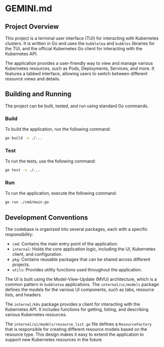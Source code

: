 # GEMINI.md

## Project Overview

This project is a terminal user interface (TUI) for interacting with Kubernetes clusters. It is written in Go and uses the `bubbletea` and `bubbles` libraries for the TUI, and the official Kubernetes Go client for interacting with the Kubernetes API.

The application provides a user-friendly way to view and manage various Kubernetes resources, such as Pods, Deployments, Services, and more. It features a tabbed interface, allowing users to switch between different resource views and details.

## Building and Running

The project can be built, tested, and run using standard Go commands.

### Build

To build the application, run the following command:

```sh
go build -v ./...
```

### Test

To run the tests, use the following command:

```sh
go test -v ./...
```

### Run

To run the application, execute the following command:

```sh
go run ./cmd/main.go
```

## Development Conventions

The codebase is organized into several packages, each with a specific responsibility:

-   `cmd`: Contains the main entry point of the application.
-   `internal`: Holds the core application logic, including the UI, Kubernetes client, and configuration.
-   `pkg`: Contains reusable packages that can be shared across different projects.
-   `utils`: Provides utility functions used throughout the application.

The UI is built using the Model-View-Update (MVU) architecture, which is a common pattern in `bubbletea` applications. The `internal/ui/models` package defines the models for the various UI components, such as tabs, resource lists, and headers.

The `internal/k8s` package provides a client for interacting with the Kubernetes API. It includes functions for getting, listing, and describing various Kubernetes resources.

The `internal/ui/models/resource_list.go` file defines a `ResourceFactory` that is responsible for creating different resource models based on the resource type. This design makes it easy to extend the application to support new Kubernetes resources in the future.

